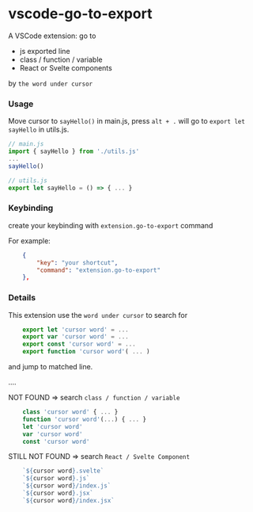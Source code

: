 # vscode-go-to-export
A VSCode extension: go to

* js exported line
* class / function / variable
* React or Svelte components

by `the word under cursor`

### Usage
Move cursor to `sayHello()` in main.js, press `alt + .` will go to `export let sayHello` in utils.js.

```js
// main.js
import { sayHello } from './utils.js'
...
sayHello()

// utils.js
export let sayHello = () => { ... }
```

### Keybinding
create your keybinding with `extension.go-to-export` command

For example:
```json
    {
        "key": "your shortcut",
        "command": "extension.go-to-export"
    },
```

### Details
This extension use the `word under cursor` to search for

```js
    export let 'cursor word' = ...
    export var 'cursor word' = ...
    export const 'cursor word' = ...
    export function 'cursor word'( ... )
```
and jump to matched line.

....

NOT FOUND => search `class / function / variable`

```js
    class 'cursor word' { ... }
    function 'cursor word'(...) { ... }
    let 'cursor word'
    var 'cursor word'
    const 'cursor word'
```

STILL NOT FOUND => search `React / Svelte Component`

```js
    `${cursor word}.svelte`
    `${cursor word}.js`
    `${cursor word}/index.js`
    `${cursor word}.jsx`
    `${cursor word}/index.jsx`
```
